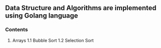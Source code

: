 ## Data Structure and Algorithms are implemented using Golang language
### Contents
1. Arrays
   1.1 Bubble Sort
   1.2 Selection Sort

